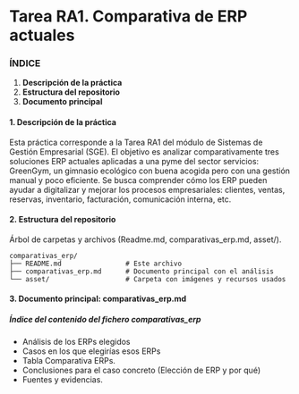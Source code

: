 # Tarea RA1. Comparativa de ERP actuales

### ÍNDICE

1. **Descripción de la práctica**
2. **Estructura del repositorio**
3. **Documento principal**

#### 1. Descripción de la práctica

Esta práctica corresponde a la Tarea RA1 del módulo de Sistemas de Gestión Empresarial (SGE). El objetivo es analizar comparativamente tres soluciones ERP actuales aplicadas a una pyme del sector servicios: GreenGym, un gimnasio ecológico con buena acogida pero con una gestión manual y poco eficiente. Se busca comprender cómo los ERP pueden ayudar a digitalizar y mejorar los procesos empresariales: clientes, ventas, reservas, inventario, facturación, comunicación interna, etc.

#### 2. Estructura del repositorio

Árbol de carpetas y archivos (Readme.md, comparativas_erp.md, asset/).


```
comparativas_erp/
├── README.md                # Este archivo
├── comparativas_erp.md      # Documento principal con el análisis
└── asset/                   # Carpeta con imágenes y recursos usados
```


#### 3. Documento principal: comparativas_erp.md

##### Índice del contenido del fichero comparativas_erp

- Análisis  de los ERPs elegidos
- Casos en los que elegirías esos ERPs
- Tabla Comparativa ERPs.
- Conclusiones para el caso concreto (Elección de ERP y por qué)
- Fuentes y evidencias.
